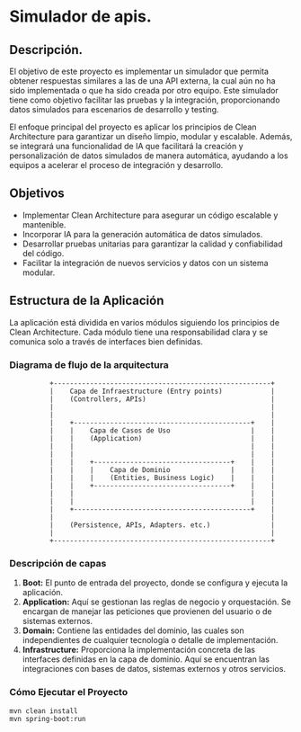 # Simulador de apis.

## Descripción.
El objetivo de este proyecto es implementar un simulador que permita obtener respuestas similares a las de una API externa, la cual aún no ha sido implementada o que ha sido creada por otro equipo. Este simulador tiene como objetivo facilitar las pruebas y la integración, proporcionando datos simulados para escenarios de desarrollo y testing.

El enfoque principal del proyecto es aplicar los principios de Clean Architecture para garantizar un diseño limpio, modular y escalable. Además, se integrará una funcionalidad de IA que facilitará la creación y personalización de datos simulados de manera automática, ayudando a los equipos a acelerar el proceso de integración y desarrollo.

## Objetivos
* Implementar Clean Architecture para asegurar un código escalable y mantenible.
* Incorporar IA para la generación automática de datos simulados.
* Desarrollar pruebas unitarias para garantizar la calidad y confiabilidad del código.
* Facilitar la integración de nuevos servicios y datos con un sistema modular.

## Estructura de la Aplicación
La aplicación está dividida en varios módulos siguiendo los principios de Clean Architecture. Cada módulo tiene una responsabilidad clara y se comunica solo a través de interfaces bien definidas.

### Diagrama de flujo de la arquitectura

```plaintext
          +------------------------------------------------------+
          |    Capa de Infraestructure (Entry points)            |
          |    (Controllers, APIs)                               |
          |                                                      |
          |                                                      |
          |    +--------------------------------------------+    |
          |    |    Capa de Casos de Uso                    |    |
          |    |    (Application)                           |    |
          |    |                                            |    |
          |    |                                            |    |
          |    |    +----------------------------------+    |    |
          |    |    |    Capa de Dominio               |    |    |
          |    |    |    (Entities, Business Logic)    |    |    |
          |    |    +----------------------------------+    |    |
          |    |                                            |    | 
          |    |                                            |    |
          |    +--------------------------------------------+    |
          |                                                      |
          |    (Persistence, APIs, Adapters. etc.)               |                            
          |                                                      |
          +------------------------------------------------------+
```

### Descripción de capas
1. **Boot:** El punto de entrada del proyecto, donde se configura y ejecuta la aplicación.
2. **Application:** Aquí se gestionan las reglas de negocio y orquestación. Se encargan de manejar las peticiones que provienen del usuario o de sistemas externos.
3. **Domain:** Contiene las entidades del dominio, las cuales son independientes de cualquier tecnología o detalle de implementación.
4. **Infrastructure:** Proporciona la implementación concreta de las interfaces definidas en la capa de dominio. Aquí se encuentran las integraciones con bases de datos, sistemas externos y otros servicios.


### Cómo Ejecutar el Proyecto

```
mvn clean install
mvn spring-boot:run
```
